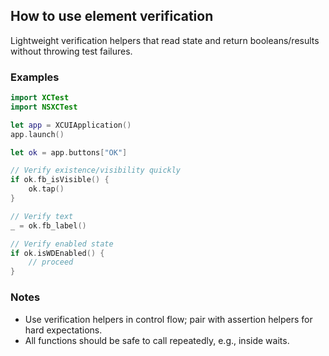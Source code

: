 ## How to use element verification

Lightweight verification helpers that read state and return booleans/results without throwing test failures.

### Examples

```swift
import XCTest
import NSXCTest

let app = XCUIApplication()
app.launch()

let ok = app.buttons["OK"]

// Verify existence/visibility quickly
if ok.fb_isVisible() {
    ok.tap()
}

// Verify text
_ = ok.fb_label()

// Verify enabled state
if ok.isWDEnabled() {
    // proceed
}
```

### Notes
- Use verification helpers in control flow; pair with assertion helpers for hard expectations.
- All functions should be safe to call repeatedly, e.g., inside waits.


